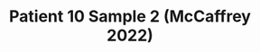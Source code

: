 ---
title: Patient 10 Sample 2 (McCaffrey 2022)
layout: minerva-1-5
exhibit: config-mccaffrey-2022/Patient10-2 
images: https://s3.amazonaws.com/www.cycif.org/mccaffrey-2022/Patient10-2
---